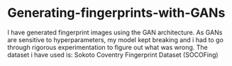 # Generating-fingerprints-with-GANs
I have generated fingerprint images using the GAN architecture. As GANs are sensitive to hyperparameters, my model kept breaking and i had to go through rigorous experimentation to figure out what was wrong.
The dataset i have used is: Sokoto Coventry Fingerprint Dataset (SOCOFing)

